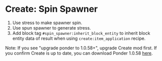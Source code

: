 
Create: Spin Spawner
=======

1. Use stress to make spawner spin.
2. Use spun spawner to generate stress.
3. Add block tag `#spin_spawner:inherit_block_entity` to inherit block entity data of result when using `create:item_application` recipe.

Note: If you see "upgrade ponder to 1.0.58+", upgrade Create mod first. If you confirm Create is up to date, you can download Ponder 1.0.58 [here](https://maven.createmod.net/net/createmod/ponder/Ponder-NeoForge-1.21.1/1.0.58/Ponder-NeoForge-1.21.1-1.0.58.jar).